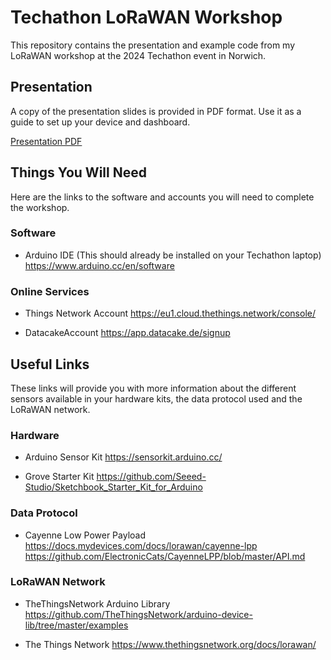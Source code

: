 # Techathon LoRaWAN Workshop
This repository contains the presentation and example code from my LoRaWAN workshop at the 2024 Techathon event in Norwich.

## Presentation
A copy of the presentation slides is provided in PDF format. Use it as a guide to set up your device and dashboard.

[Presentation PDF](/Getting%20Started%20With%20LoRaWAN%20-%20Datacake.pdf)

## Things You Will Need
Here are the links to the software and accounts you will need to complete the workshop.

### Software
- Arduino IDE (This should already be installed on your Techathon laptop)
https://www.arduino.cc/en/software

### Online Services
- Things Network Account
https://eu1.cloud.thethings.network/console/

- DatacakeAccount
https://app.datacake.de/signup


## Useful Links
These links will provide you with more information about the different sensors available in your hardware kits, the data protocol used and the LoRaWAN network.

### Hardware
- Arduino Sensor Kit
https://sensorkit.arduino.cc/

- Grove Starter Kit
https://github.com/Seeed-Studio/Sketchbook_Starter_Kit_for_Arduino

### Data Protocol
- Cayenne Low Power Payload
https://docs.mydevices.com/docs/lorawan/cayenne-lpp
https://github.com/ElectronicCats/CayenneLPP/blob/master/API.md

### LoRaWAN Network
- TheThingsNetwork Arduino Library
https://github.com/TheThingsNetwork/arduino-device-lib/tree/master/examples

- The Things Network
https://www.thethingsnetwork.org/docs/lorawan/

